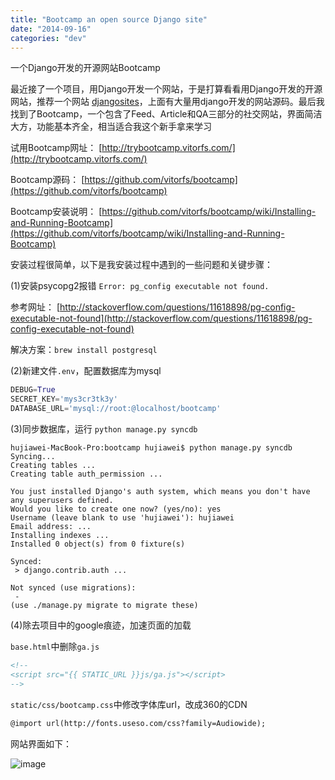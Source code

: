```yaml
---
title: "Bootcamp an open source Django site"
date: "2014-09-16"
categories: "dev"
---
```

一个Django开发的开源网站Bootcamp <!--more-->

最近接了一个项目，用Django开发一个网站，于是打算看看用Django开发的开源网站，推荐一个网站 [djangosites](https://www.djangosites.org/with-source/)，上面有大量用django开发的网站源码。最后我找到了Bootcamp，一个包含了Feed、Article和QA三部分的社交网站，界面简洁大方，功能基本齐全，相当适合我这个新手拿来学习

试用Bootcamp网址： [http://trybootcamp.vitorfs.com/](http://trybootcamp.vitorfs.com/)

Bootcamp源码： [https://github.com/vitorfs/bootcamp](https://github.com/vitorfs/bootcamp)

Bootcamp安装说明： [https://github.com/vitorfs/bootcamp/wiki/Installing-and-Running-Bootcamp](https://github.com/vitorfs/bootcamp/wiki/Installing-and-Running-Bootcamp)

安装过程很简单，以下是我安装过程中遇到的一些问题和关键步骤：

(1)安装psycopg2报错 `Error: pg_config executable not found.`

参考网址： [http://stackoverflow.com/questions/11618898/pg-config-executable-not-found](http://stackoverflow.com/questions/11618898/pg-config-executable-not-found)

解决方案：`brew install postgresql`

(2)新建文件`.env`，配置数据库为mysql

```python
DEBUG=True
SECRET_KEY='mys3cr3tk3y'
DATABASE_URL='mysql://root:@localhost/bootcamp'  
```

(3)同步数据库，运行 `python manage.py syncdb`

```
hujiawei-MacBook-Pro:bootcamp hujiawei$ python manage.py syncdb
Syncing...
Creating tables ...
Creating table auth_permission ...

You just installed Django's auth system, which means you don't have any superusers defined.
Would you like to create one now? (yes/no): yes
Username (leave blank to use 'hujiawei'): hujiawei
Email address: ...
Installing indexes ...
Installed 0 object(s) from 0 fixture(s)

Synced:
 > django.contrib.auth ...

Not synced (use migrations):
 -
(use ./manage.py migrate to migrate these)
```

(4)除去项目中的google痕迹，加速页面的加载

`base.html`中删除`ga.js`

```html
<!--
<script src="{{ STATIC_URL }}js/ga.js"></script>
-->
```

`static/css/bootcamp.css`中修改字体库url，改成360的CDN

```html
@import url(http://fonts.useso.com/css?family=Audiowide);
```

网站界面如下：

![image](/images/others/bootcamp.png)

